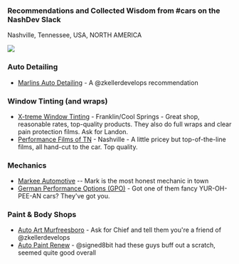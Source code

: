 ### Recommendations and Collected Wisdom from #cars on the NashDev Slack

Nashville, Tennessee, USA, NORTH AMERICA

[![](https://github-images.s3.amazonaws.com/skitch/Nashville%2C_TN_-_Google_Maps-20140324-173707.gif)](https://goo.gl/maps/c9Wc7)

### Auto Detailing
- [Marlins Auto Detailing](https://www.facebook.com/MarlinsAutoDetailing/) - A @zkellerdevelops recommendation

### Window Tinting (and wraps)
- [X-treme Window Tinting](http://www.x-tremewindowtint.com/) - Franklin/Cool Springs - Great shop, reasonable rates, top-quality products. They also do full wraps and clear pain protection films. Ask for Landon.
- [Performance Films of TN](https://www.performancefilmstn.com/) - Nashville - A little pricey but top-of-the-line films, all hand-cut to the car. Top quality.

### Mechanics
- [Markee Automotive](http://www.markeeauto.com/) -- Mark is the most honest mechanic in town
- [German Performance Options (GPO)](https://www.gpotuning.com/) - Got one of them fancy YUR-OH-PEE-AN cars? They've got you.

### Paint & Body Shops
- [Auto Art Murfreesboro](http://www.autoartbodyshop.com/locations/murfreesboro/) - Ask for Chief and tell them you're a friend of @zkellerdevelops
- [Auto Paint Renew](http://www.autocollisionnashville.com) - @signed8bit had these guys buff out a scratch, seemed quite good overall

